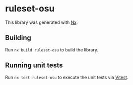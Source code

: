 # ruleset-osu

This library was generated with [Nx](https://nx.dev).

## Building

Run `nx build ruleset-osu` to build the library.

## Running unit tests

Run `nx test ruleset-osu` to execute the unit tests via [Vitest](https://vitest.dev/).
